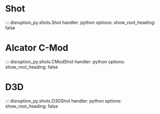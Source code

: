 # Shot
::: disruption_py.shots.Shot
    handler: python
    options:
      show_root_heading: false


# Alcator C-Mod
::: disruption_py.shots.CModShot
    handler: python
    options:
      show_root_heading: false


# D3D
::: disruption_py.shots.D3DShot
    handler: python
    options:
      show_root_heading: false
